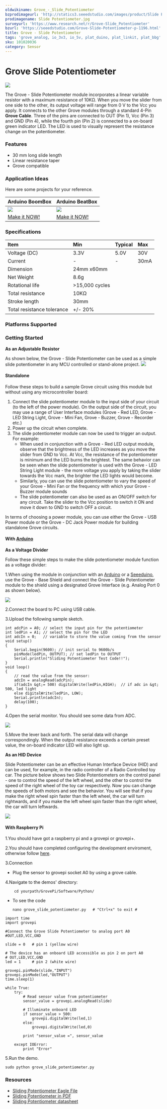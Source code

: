 ```yaml
---
oldwikiname: Grove_-_Slide_Potentiometer
bzprodimageurl: 'http://statics3.seeedstudio.com/images/product/Slide Potentiometer.jpg'
prodimagename: Slide Potentiometer.jpg
surveyurl: 'https://www.research.net/r/Grove-Slide_Potentiometer'
bzurl: 'https://seeedstudio.com/Grove-Slide-Potentiometer-p-1196.html'
title: Grove - Slide Potentiometer
tags: 'grove_analog, io_3v3, io_5v, plat_duino, plat_linkit, plat_bbg'
sku: 101020036
category: Sensor
---
```


# Grove Slide Potentiometer

![](https://raw.githubusercontent.com/SeeedDocument/Grove-Slide_Potentiometer/master/img/Sliding1.JPG)

The Grove - Slide Potentiometer module incorporates a linear variable resistor with a maximum resistance of 10KΩ. When you move the slider from one side to the other, its output voltage will range from 0 V to the Vcc you apply. It connects to the other Grove modules through a standard 4-Pin **Grove Cable**. Three of the pins are connected to OUT \(Pin 1\), Vcc \(Pin 3\) and GND \(Pin 4\), while the fourth pin \(Pin 2\) is connected to a on-board green indicator LED. The LED is used to visually represent the resistance change on the potentiometer.

### Features

* 30 mm long slide length
* Linear resistance taper
* Grove compatible

### Application Ideas

Here are some projects for your reference.

| **Arduino BoomBox** | **Arduino BeatBox** |
| :--- | :--- |
| ![](https://raw.githubusercontent.com/SeeedDocument/Grove-Slide_Potentiometer/master/img/Recipe-Arduino_BoomBox.jpg) | ![](https://raw.githubusercontent.com/SeeedDocument/Grove-Slide_Potentiometer/master/img/Recipe-Arduino_BeatBox.jpg) |
| [Make it NOW!](http://www.seeed.cc/project_detail.html?id=171) | [Make it NOW!](http://www.seeed.cc/project_detail.html?id=187) |

### Specifications

|  Item |  Min |  Typical |  Max |
| :--- | :--- | :--- | :--- |
|  Voltage \(DC\) |  3.3V |  5.0V |  30V |
|  Current |  - |  - |  30mA |
|  Dimension |  24mm x60mm |  |  |
|  Net Weight |  8.6g |  |  |
|  Rotational life |  &gt;15,000 cycles |  |  |
|  Total resistance |  10KΩ |  |  |
|  Stroke length |  30mm |  |  |
|  Total resistance tolerance |  +/- 20% |  |  |

### Platforms Supported

### Getting Started

**As an Adjustable Resistor**

As shown below, the Grove - Slide Potentiometer can be used as a simple slide potentiometer in any MCU controlled or stand-alone project. ![](https://raw.githubusercontent.com/SeeedDocument/Grove-Slide_Potentiometer/master/img/Sliding_justr.JPG)

#### Standalone

Follow these steps to build a sample Grove circuit using this module but without using any microcontroller board:

1. Connect the slide potentiometer module to the input side of your circuit \(to the left of the power module\). On the output side of the circuit, you may use a range of User Interface modules \(Grove - Red LED, Grove - LED String Light, Grove - Mini Fan, Grove - Buzzer, Grove - Recorder etc.\)
2. Power up the circuit when complete.
3. The slide potentiometer module can now be used to trigger an output. For example:
   * When used in conjunction with a Grove - Red LED output module, observe that the brightness of the LED increases as you move the slider from GND to Vcc. At Vcc, the resistance of the potentiometer is minimum and the LED burns the brightest. The same behavior can be seen when the slide potentiometer is used with the Grove - LED String Light module - the more voltage you apply by taking the slider towards the Vcc mark, the brighter the LED lights would become.
   * Similarly, you can use the slide potentiometer to vary the speed of your Grove - Mini Fan or the frequency with which your Grove - Buzzer module sounds
   * The slide potentiometer can also be used as an ON/OFF switch for any circuit. Take the slider to the Vcc position to switch it ON and move it down to GND to switch OFF a circuit.

In terms of choosing a power module, you can use either the Grove - USB Power module or the Grove - DC Jack Power module for building standalone Grove circuits.

#### With [Arduino](/Arduino)

**As a Voltage Divider**

Follow these simple steps to make the slide potentiometer module function as a voltage divider:

1.When using the module in conjunction with an [Arduino](/Arduino) or a [Seeeduino](/Seeeduino_v4.2), use the Grove - Base Shield and connect the Grove - Slide Potentiometer module to the shield using a designated Grove Interface \(e.g. Analog Port 0 as shown below\).

![](https://raw.githubusercontent.com/SeeedDocument/Grove-Slide_Potentiometer/master/img/Sliding2.JPG)

2.Connect the board to PC using USB cable.

3.Upload the following sample sketch.

```text
int adcPin = A0; // select the input pin for the potentiometer
int ledPin = A1; // select the pin for the LED
int adcIn = 0;   // variable to store the value coming from the sensor
void setup()
{
    Serial.begin(9600); // init serial to 9600b/s
    pinMode(ledPin, OUTPUT); // set ledPin to OUTPUT
    Serial.println("Sliding Potentiometer Test Code!!");
}
void loop()
{
    // read the value from the sensor:
    adcIn = analogRead(adcPin);
    if(adcIn &gt;= 500) digitalWrite(ledPin,HIGH);  // if adc in &gt; 500, led light
    else digitalWrite(ledPin, LOW);
    Serial.println(adcIn);
    delay(100);
}
```

4.Open the serial monitor. You should see some data from ADC.

![](https://raw.githubusercontent.com/SeeedDocument/Grove-Slide_Potentiometer/master/img/Sliding_com.jpg)

5.Move the lever back and forth. The serial data will change correspondingly. When the output resistance exceeds a certain preset value, the on-board indicator LED will also light up.

**As an HID Device**

Slide Potentiometer can be an effective Human Interface Device \(HID\) and can be used, for example, in the radio controller of a Radio Controlled toy car. The picture below shows two Slide Potentiometers on the control panel - one to control the speed of the left wheel, and the other to control the speed of the right wheel of the toy car respectively. Now you can change the speeds of both motors and see the behavior. You will see that if you make the right wheel spin faster than the left wheel, the car will turn rightwards, and if you make the left wheel spin faster than the right wheel, the car will turn leftwards.

![](https://raw.githubusercontent.com/SeeedDocument/Grove-Slide_Potentiometer/master/img/Car.JPG)

#### With Raspberry Pi

1.You should have got a raspberry pi and a grovepi or grovepi+.

2.You should have completed configuring the development enviroment, otherwise follow [here](/GrovePiPlus).

3.Connection

* Plug the sensor to grovepi socket A0 by using a grove cable.

4.Navigate to the demos' directory:

```text
    cd yourpath/GrovePi/Software/Python/
```

* To see the code

  ```text
  nano grove_slide_potentiometer.py   # "Ctrl+x" to exit #
  ```

```text
import time
import grovepi

#Connect the Grove Slide Potentiometer to analog port A0
#OUT,LED,VCC,GND

slide = 0   # pin 1 (yellow wire)

# The device has an onboard LED accessible as pin 2 on port A0
# OUT,LED,VCC,GND
led = 1     # pin 2 (white wire)

grovepi.pinMode(slide,"INPUT")
grovepi.pinMode(led,"OUTPUT")
time.sleep(1)

while True:
    try:
        # Read sensor value from potentiometer
        sensor_value = grovepi.analogRead(slide)

        # Illuminate onboard LED
        if sensor_value > 500:
            grovepi.digitalWrite(led,1)
        else:
            grovepi.digitalWrite(led,0)

        print "sensor_value =", sensor_value

    except IOError:
        print "Error"
```

5.Run the demo.

```text
sudo python grove_slide_potentiometer.py
```

### Resources

* [Sliding Potentiometer Eagle File](https://raw.githubusercontent.com/SeeedDocument/Grove-Slide_Potentiometer/master/res/Sliding_Potentiometer.rar)
* [Sliding Potentiometer in PDF](https://raw.githubusercontent.com/SeeedDocument/Grove-Slide_Potentiometer/master/res/Sliding_protentiometer_sch.pdf)
* [Sliding Potentiometer datasheet](https://raw.githubusercontent.com/SeeedDocument/Grove-Slide_Potentiometer/master/res/Sliding_potentiometer_datasheet.pdf)



